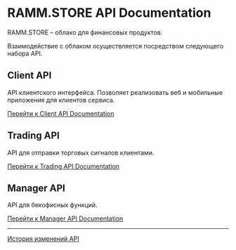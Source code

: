 # RAMM.STORE API Documentation
RAMM.STORE – облако для финансовых продуктов.

Взаимодействие с облаком осуществляется посредством следующего набора API.

## Client API
API клиентского интерфейса. Позволяет реализовать веб и мобильные приложения для клиентов сервиса.

[Перейти к Client API Documentation](client.md)

## Trading API
API для отправки торговых сигналов клиентами.

[Перейти к Trading API Documentation](trading.md)

## Manager API
API для бекофисных функций.

[Перейти к Manager API Documentation](manager.md)

------------

[История изменений API](CHANGELOG.md)
